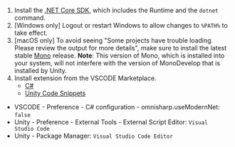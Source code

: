 1. Install the [.NET Core SDK](https://dotnet.microsoft.com/download), which includes the Runtime and the `dotnet` command.
2. [Windows only] Logout or restart Windows to allow changes to `%PATH%` to take effect.
3. [macOS only] To avoid seeing "Some projects have trouble loading. Please review the output for more details", make sure to install the latest stable [Mono](https://www.mono-project.com/download/stable/) release.
    <b>Note</b>: This version of Mono, which is installed into your system, will not interfere with the version of MonoDevelop that is installed by Unity.
4. Install extension from the VSCODE Marketplace.
    - [C#](https://marketplace.visualstudio.com/items?itemName=ms-vscode.cpptools)
    - [Unity Code Snippets](https://marketplace.visualstudio.com/items?itemName=kleber-swf.unity-code-snippets)

- VSCODE - Preference - C# configuration - omnisharp.useModernNet: `false`
- Unity - Preference - External Tools - External Script Editor: `Visual Studio Code`
- Unity - Package Manager: `Visual Studio Code Editor`
